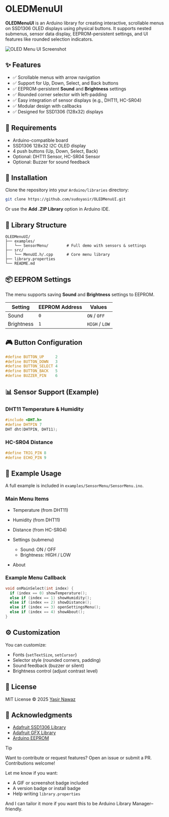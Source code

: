 # OLEDMenuUI

**OLEDMenuUI** is an Arduino library for creating interactive, scrollable menus on SSD1306 OLED displays using physical buttons. It supports nested submenus, sensor data display, EEPROM-persistent settings, and UI features like rounded selection indicators.

![OLED Menu UI Screenshot](https://your-image-link-if-any.com)

## ✨ Features

- ✅ Scrollable menus with arrow navigation
- ✅ Support for Up, Down, Select, and Back buttons
- ✅ EEPROM-persistent **Sound** and **Brightness** settings
- ✅ Rounded corner selector with left-padding
- ✅ Easy integration of sensor displays (e.g., DHT11, HC-SR04)
- ✅ Modular design with callbacks
- ✅ Designed for SSD1306 (128x32) displays


## 🧱 Requirements

- Arduino-compatible board
- SSD1306 128x32 I2C OLED display
- 4 push buttons (Up, Down, Select, Back)
- Optional: DHT11 Sensor, HC-SR04 Sensor
- Optional: Buzzer for sound feedback


## 🔧 Installation

Clone the repository into your `Arduino/libraries` directory:

```bash
git clone https://github.com/sudoyasir/OLEDMenuUI.git
````

Or use the **Add .ZIP Library** option in Arduino IDE.


## 🧩 Library Structure

```text
OLEDMenuUI/
├── examples/
│   └── SensorMenu/        # Full demo with sensors & settings
├── src/
│   └── MenuUI.h/.cpp      # Core menu library
├── library.properties
└── README.md
```

## 📦 EEPROM Settings

The menu supports saving **Sound** and **Brightness** settings to EEPROM.

| Setting    | EEPROM Address | Values         |
| ---------- | -------------- | -------------- |
| Sound      | `0`            | `ON` / `OFF`   |
| Brightness | `1`            | `HIGH` / `LOW` |

## 🎮 Button Configuration

```cpp
#define BUTTON_UP     2
#define BUTTON_DOWN   3
#define BUTTON_SELECT 4
#define BUTTON_BACK   5
#define BUZZER_PIN    6
```

## 📊 Sensor Support (Example)

### DHT11 Temperature & Humidity

```cpp
#include <DHT.h>
#define DHTPIN 7
DHT dht(DHTPIN, DHT11);
```

### HC-SR04 Distance

```cpp
#define TRIG_PIN 8
#define ECHO_PIN 9
```

## 📁 Example Usage

A full example is included in `examples/SensorMenu/SensorMenu.ino`.

### Main Menu Items

* Temperature (from DHT11)
* Humidity (from DHT11)
* Distance (from HC-SR04)
* Settings (submenu)

  * Sound: ON / OFF
  * Brightness: HIGH / LOW
* About

### Example Menu Callback

```cpp
void onMainSelect(int index) {
  if (index == 0) showTemperature();
  else if (index == 1) showHumidity();
  else if (index == 2) showDistance();
  else if (index == 3) openSettingsMenu();
  else if (index == 4) showAbout();
}
```

## ⚙️ Customization

You can customize:

* Fonts (`setTextSize`, `setCursor`)
* Selector style (rounded corners, padding)
* Sound feedback (buzzer or silent)
* Brightness control (adjust contrast level)

## 📜 License

MIT License © 2025 [Yasir Nawaz](https://github.com/sudoyasir)

## 🙌 Acknowledgments

* [Adafruit SSD1306 Library](https://github.com/adafruit/Adafruit_SSD1306)
* [Adafruit GFX Library](https://github.com/adafruit/Adafruit-GFX-Library)
* [Arduino EEPROM](https://www.arduino.cc/en/Reference/EEPROM)

> [!TIP]
> Want to contribute or request features? Open an issue or submit a PR. Contributions welcome!


Let me know if you want:
- A GIF or screenshot badge included
- A version badge or install badge
- Help writing `library.properties`

And I can tailor it more if you want this to be Arduino Library Manager–friendly.
